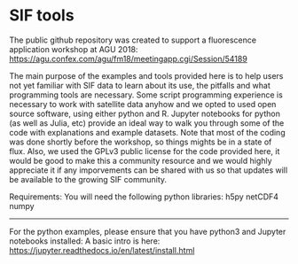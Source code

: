 # SIF tools

The public github repository was created to support a fluorescence application workshop at AGU 2018: https://agu.confex.com/agu/fm18/meetingapp.cgi/Session/54189

The main purpose of the examples and tools provided here is to help users not yet familiar with SIF data to learn about its use, the pitfalls and what programming tools are necessary. Some script programming experience is necessary to work with satellite data anyhow and we opted to used open source software, using either python and R. Jupyter notebooks for python (as well as Julia, etc) provide an ideal way to walk you through some of the code with explanations and example datasets. Note that most of the coding was done shortly before the workshop, so things mights be in a state of flux. Also, we used the GPLv3 public license for the code provided here, it would be good to make this a community resource and we would highly appreciate it if any imporvements can be shared with us so that updates will be available to the growing SIF community.


Requirements: You will need the following python libraries:
h5py
netCDF4
numpy

----

For the python examples, please ensure that you have python3 and Jupyter notebooks installed: A basic intro is here:
https://jupyter.readthedocs.io/en/latest/install.html


